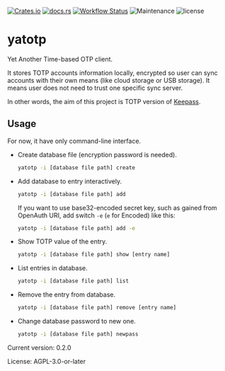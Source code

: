 [![Crates.io](https://img.shields.io/crates/v/yatotp)](https://crates.io/crates/yatotp)
[![docs.rs](https://img.shields.io/docsrs/yatotp)](https://docs.rs/yatotp/latest/yatotp/)
[![Workflow Status](https://github.com/NOBUTOKA/yatotp/workflows/Rust/badge.svg)](https://github.com/NOBUTOKA/yatotp/actions?query=workflow%3A%22Rust%22)
![Maintenance](https://img.shields.io/badge/maintenance-activly--developed-brightgreen.svg)
![license](https://img.shields.io/crates/l/yatotp)

# yatotp

Yet Another Time-based OTP client.

It stores TOTP accounts information locally, encrypted
so user can sync accounts with their own means (like cloud storage or USB storage).
It means user does not need to trust one specific sync server.

In other words, the aim of this project is TOTP version of [Keepass].

[Keepass]: https://keepass.info

## Usage
For now, it have only command-line interface.
- Create database file (encryption password is needed).
  ```sh
  yatotp -i [database file path] create
  ```
- Add database to entry interactively.
  ```sh
  yatotp -i [database file path] add
  ```
  If you want to use base32-encoded secret key, such as gained from OpenAuth URI,
  add switch `-e` (`e` for Encoded) like this:
  ```sh
  yatotp -i [database file path] add -e
  ```
- Show TOTP value of the entry.
  ```sh
  yatotp -i [database file path] show [entry name]
  ```
- List entries in database.
  ```sh
  yatotp -i [database file path] list
  ```
- Remove the entry from database.
  ```sh
  yatotp -i [database file path] remove [entry name]
  ```
- Change database password to new one.
  ```sh
  yatotp -i [database file path] newpass
  ```

Current version: 0.2.0

License: AGPL-3.0-or-later
